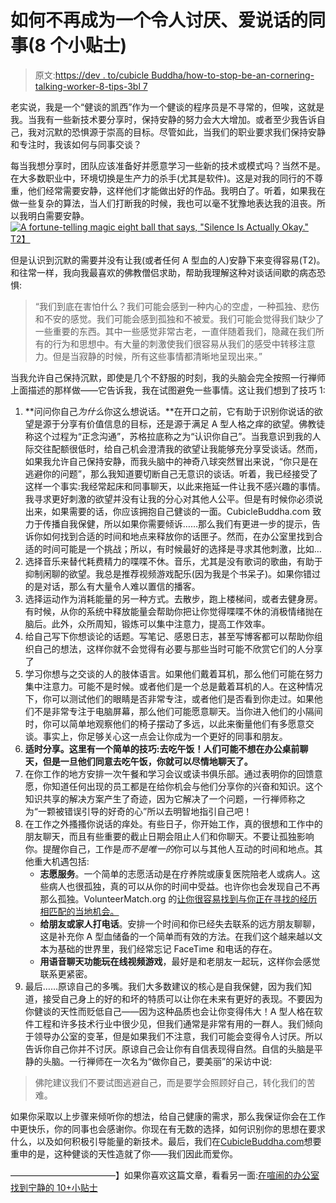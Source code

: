 # 如何不再成为一个令人讨厌、爱说话的同事(8 个小贴士)

> 原文:[https://dev . to/cubicle Buddha/how-to-stop-be-an-cornering-talking-worker-8-tips-3bl 7](https://dev.to/cubiclebuddha/how-to-stop-being-an-annoying-talkative-coworker-8-tips-3bl7)

老实说，我是一个“健谈的凯西”作为一个健谈的程序员是不寻常的，但唉，这就是我。当我有一些新技术要分享时，保持安静的努力会大大增加。或者至少我告诉自己，我对沉默的恐惧源于崇高的目标。尽管如此，当我们的职业要求我们保持安静和专注时，我该如何与同事交谈？

每当我想分享时，团队应该准备好并愿意学习一些新的技术或模式吗？当然不是。在大多数职业中，环境切换是生产力的杀手(尤其是软件)。这是对我的同行的不尊重，他们经常需要安静，这样他们才能做出好的作品。我明白了。听着，如果我在做一些复杂的算法，当人们打断我的时候，我也可以毫不犹豫地表达我的沮丧。所以我明白需要安静。[![A fortune-telling magic eight ball that says, "Silence Is Actually Okay."](../Images/d4986e948a9e3103ae94010277d260d6.png)T2】](https://res.cloudinary.com/practicaldev/image/fetch/s--8CfU12xb--/c_limit%2Cf_auto%2Cfl_progressive%2Cq_auto%2Cw_880/https://i1.wp.com/cubiclebuddha.com/wp-content/uploads/2019/04/silence-Magic-Eight-Ball.png%3Fresize%3D300%252C219%26ssl%3D1)

但是认识到沉默的需要并没有让我(或者任何 A 型血的人)安静下来变得容易(T2)。和往常一样，我向我最喜欢的佛教僧侣求助，帮助我理解这种对谈话间歇的病态恐惧:

> “我们到底在害怕什么？我们可能会感到一种内心的空虚，一种孤独、悲伤和不安的感觉。我们可能会感到孤独和不被爱。我们可能会觉得我们缺少了一些重要的东西。其中一些感觉非常古老，一直伴随着我们，隐藏在我们所有的行为和思想中。有大量的刺激使我们很容易从我们的感受中转移注意力。但是当寂静的时候，所有这些事情都清晰地呈现出来。”

当我允许自己保持沉默，即使是几个不舒服的时刻，我的头脑会完全按照一行禅师上面描述的那样做——它告诉我，我在试图避免一些事情。这让我们想到了技巧 1:

1.  **问问你自己*为什么*你这么想说话。**在开口之前，它有助于识别你说话的欲望是源于分享有价值信息的目标，还是源于满足 A 型人格之痒的欲望。佛教徒称这个过程为“正念沟通”，苏格拉底称之为“认识你自己”。当我意识到我的人际交往配额很低时，给自己机会澄清我的欲望让我能够充分享受谈话。然而，如果我允许自己保持安静，而我头脑中的神奇八球突然冒出来说，“你只是在逃避你的问题”，那么我知道要切断自己无意识的谈话。听着，我已经接受了这样一个事实:我经常起床和同事聊天，以此来拖延一件让我不感兴趣的事情。我寻求更好刺激的欲望并没有让我的分心对其他人公平。但是有时候你必须说出来，如果需要的话，你应该拥抱自己健谈的一面。CubicleBuddha.com 致力于传播自我保健，所以如果你需要倾诉……那么我们有更进一步的提示，告诉你如何找到合适的时间和地点来释放你的话匣子。然而，在办公室里找到合适的时间可能是一个挑战；所以，有时候最好的选择是寻求其他刺激，比如…
2.  选择音乐来替代耗费精力的喋喋不休。音乐，尤其是没有歌词的歌曲，有助于抑制闲聊的欲望。我总是推荐视频游戏配乐(因为我是个书呆子)。如果你错过的是对话，那么有大量令人难以置信的播客。
3.  选择运动作为消耗能量的另一种方式。去散步，跑上楼梯间，或者去健身房。有时候，从你的系统中释放能量会帮助你把让你觉得喋喋不休的消极情绪抛在脑后。此外，众所周知，锻炼可以集中注意力，提高工作效率。
4.  给自己写下你想谈论的话题。写笔记、感恩日志，甚至写博客都可以帮助你组织自己的想法，这样你就不会觉得有必要与那些当时可能不欣赏它们的人分享了
5.  学习你想与之交谈的人的肢体语言。如果他们戴着耳机，那么他们可能在努力集中注意力。可能不是时候。或者他们是一个总是戴着耳机的人。在这种情况下，你可以测试他们的眼睛是否非常专注，或者他们是否看到你走过。如果他们不是非常专注于电脑屏幕，那么他们可能愿意聊天。当你进入他们的小隔间时，你可以简单地观察他们的椅子摆动了多远，以此来衡量他们有多愿意交谈。事实上，你足够关心这一点会让你成为一个更好的同事和朋友。
6.  **适时分享。这里有一个简单的技巧:去吃午饭！人们可能不想在办公桌前聊天，但是一旦他们同意去吃午饭，你就可以尽情地聊天了。**
7.  在你工作的地方安排一次午餐和学习会议或读书俱乐部。通过表明你的回馈意愿，你知道任何出现的员工都是在给你机会与他们分享你的兴奋和知识。这个知识共享的解决方案产生了奇迹，因为它解决了一个问题，一行禅师称之为“一颗被错误引导的好奇的心”所以去明智地指引自己吧！
8.  在工作之外搔搔你说话的痒处。有些日子，你开始工作，真的很想和工作中的朋友聊天，而且有些重要的截止日期会阻止人们和你聊天。不要让孤独影响你。提醒你自己，工作是*而不是唯一的*你可以与其他人互动的时间和地点。其他重大机遇包括:
    *   **志愿服务**。一个简单的志愿活动是在疗养院或康复医院陪老人或病人。这些病人也很孤独，真的可以从你的时间中受益。也许你也会发现自己不再那么孤独。VolunteerMatch.org 的[让你很容易找到与你正在寻找的经历相匹配的当地机会。](https://www.volunteermatch.org)
    *   **给朋友或家人打电话**。安排一个时间和你已经失去联系的远方朋友聊聊，这是补充你 A 型血储备的一个简单而有效的方法。在我们这个越来越以文本为基础的世界里，我们经常忘记 FaceTime 和电话的存在。
    *   **用语音聊天功能玩在线视频游戏**，最好是和老朋友一起玩，这样你会感觉联系更紧密。
9.  最后……原谅自己的多嘴。我们大多数建议的核心是自我保健，因为我们知道，接受自己身上的好的和坏的特质可以让你在未来有更好的表现。不要因为你健谈的天性而贬低自己——因为这种品质也会让你变得伟大！A 型人格在软件工程和许多技术行业中很少见，但我们通常是非常有用的一群人。我们倾向于领导办公室的变革，但是如果我们不注意，我们可能会变得令人讨厌。所以告诉你自己你并不讨厌。原谅自己会让你有自信表现得自然。自信的头脑是平静的头脑。一行禅师在一次名为“做你自己，要美丽”的采访中说:

> 佛陀建议我们不要试图逃避自己，而是要学会照顾好自己，转化我们的苦难。

如果你采取以上步骤来倾听你的想法，给自己健康的需求，那么我保证你会在工作中更快乐，你的同事也会感谢你。你现在有无数的选择，如何识别你的思想在要求什么，以及如何积极引导能量的新技术。最后，我们在[CubicleBuddha.com](https://CubicleBuddha.com)想要重申的是，这种健谈的天性造就了你——我们因此而爱你。

————————————】如果你喜欢这篇文章，看看另一面:[在喧闹的办公室找到宁静的 10+小贴士](https://dev.to/cubiclebuddha/10-tips-to-find-peace-in-a-loud-office-1429)